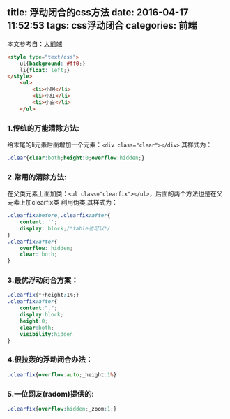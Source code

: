 title: 浮动闭合的css方法
date: 2016-04-17 11:52:53
tags: css浮动闭合
categories: 前端
---
本文参考自：[大前端](http://www.daqianduan.com/3606.html)
``` html
<style type="text/css">
    ul{background: #ff0;}
    li{float: left;}
</style>
    <ul>
        <li>小明</li>
        <li>小红</li>
        <li>小白</li>
    </ul>
```
### 1.传统的万能清除方法:
给末尾的li元素后面增加一个元素：`<div class="clear"></div>`
其样式为：
``` css
.clear{clear:both;height:0;overflow:hidden;}
```
### 2.常用的清除方法:
在父类元素上面加类：`<ul class="clearfix"></ul>`，后面的两个方法也是在父元素上加clearfix类
利用伪类,其样式为：
``` css
.clearfix:before,.clearfix:after{
    content: '';
    display: block;/*table也可以*/
}
.clearfix:after{
    overflow: hidden;
    clear: both;
}
```
### 3.最优浮动闭合方案：

``` css
.clearfix{*+height:1%;}
.clearfix:after{
    content:".";
    display:block;
    height:0;
    clear:both;
    visibility:hidden
}
```
<!-- more -->
### 4.很拉轰的浮动闭合办法：
``` css
.clearfix{overflow:auto;_height:1%}
```

### 5.一位网友(radom)提供的:
``` css
.clearfix{overflow:hidden;_zoom:1;}
```

